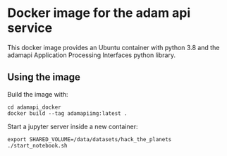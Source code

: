 # Docker image for the adam api service

This docker image provides an Ubuntu container with python 3.8 and the adamapi Application Processing Interfaces python library.

## Using the image
Build the image with:
```
cd adamapi_docker
docker build --tag adamapiimg:latest .
```
Start a jupyter server inside a new container:
```
export SHARED_VOLUME=/data/datasets/hack_the_planets
./start_notebook.sh
```
